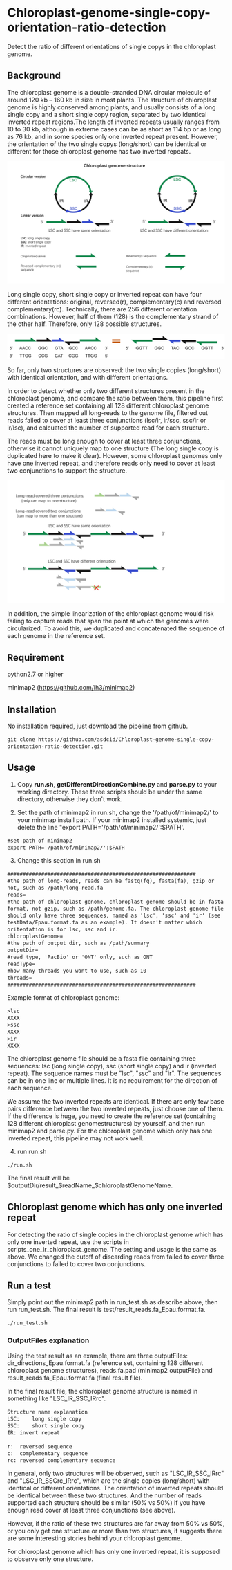 # Chloroplast-genome-single-copy-orientation-ratio-detection
Detect the ratio of different orientations of single copys in the chloroplast genome. 


## Background
The chloroplast genome is a double-stranded DNA circular molecule of around 120 kb – 160 kb in size in most plants. The structure of chloroplast genome is highly conserved among plants, and usually consists of a long single copy and a short single copy region, separated by two identical inverted repeat regions.The length of inverted repeats usually ranges from 10 to 30 kb, although in extreme cases can be as short as 114 bp or as long as 76 kb, and in some species only one inverted repeat present. However, the orientation of the two single copys (long/short) can be identical or different for those chloroplast genome has two inverted repeats.  
<p>
  <img src="https://github.com/asdcid/figures/blob/master/Chloroplast-genome-single-copy-orientation-ratio-detection/orientation.jpg" />
 </p>

Long single copy, short single copy or inverted repeat can have four different orientations: original, reversed(r), complementary(c) and reversed complementary(rc). Technically, there are 256 different orientation combinations. However, half of them (128) is the complementary strand of the other half. Therefore, only 128 possible structures.
<p>
  <img src="https://github.com/asdcid/figures/blob/master/Chloroplast-genome-single-copy-orientation-ratio-detection/equal_structure.png" />
 </p>


So far, only two structures are observed: the two single copies (long/short) with identical orientation, and with different orientations.  

In order to detect whether only two different structures present in the chloroplast genome, and compare the ratio between them, this pipeline first created a reference set containing all 128 different chloroplast genome structures. Then mapped all long-reads to the genome file, filtered out reads failed to cover at least three conjunctions (lsc/ir, ir/ssc, ssc/ir or ir/lsc), and calcuated the number of supported read for each structure.

The reads must be long enough to cover at least three conjunctions, otherwise it cannot uniquely map to one structure (The long single copy is duplicated here to make it clear). However, some chloroplast genomes only have one inverted repeat, and therefore reads only need to cover at least two conjunctions to support the structure.
<p>
  <img src="https://github.com/asdcid/figures/blob/master/Chloroplast-genome-single-copy-orientation-ratio-detection/three_conjunction.jpg" />
 </p>

In addition, the simple linearization of the chloroplast genome would risk failing to capture reads that span the point at which the genomes were circularized. To avoid this, we duplicated and concatenated the sequence of each genome in the reference set.


## Requirement
python2.7 or higher

minimap2 (https://github.com/lh3/minimap2)


## Installation
No installation required, just download the pipeline from github.
```
git clone https://github.com/asdcid/Chloroplast-genome-single-copy-orientation-ratio-detection.git
```

## Usage
1. Copy **run.sh**, **getDifferentDirectionCombine.py** and **parse.py** to your working directory. These three scripts should be under the same directory, otherwise they don't work.

2. Set the path of minimap2 in run.sh, change the '/path/of/minimap2/' to your minimap install path. If your minimap2 installed systemic, just delete the line "export PATH='/path/of/minimap2/':$PATH'.   
```
#set path of minimap2
export PATH='/path/of/minimap2/':$PATH
```
3. Change this section in run.sh
```
#############################################################
#the path of long-reads, reads can be fastq(fq), fasta(fa), gzip or not, such as /path/long-read.fa
reads=
#the path of chloroplast genome, chloroplast genome should be in fasta format, not gzip, such as /path/genome.fa. The chloroplast genome file should only have three sequences, named as 'lsc', 'ssc' and 'ir' (see testData/Epau.format.fa as an example). It doesn't matter which oritentation is for lsc, ssc and ir.
chloroplastGenome=
#the path of output dir, such as /path/summary
outputDir=
#read type, 'PacBio' or 'ONT' only, such as ONT
readType=
#how many threads you want to use, such as 10
threads=
#############################################################
```

Example format of chloroplast genome:
```
>lsc
XXXX
>ssc
XXXX
>ir
XXXX
```

The chloroplast genome file should be a fasta file containing three sequences: lsc (long single copy), ssc (short single copy) and ir (inverted repeat). The sequence names must be "lsc", "ssc" and "ir". The sequences can be in one line or multiple lines. It is no requirement for the direction of each sequence.

We assume the two inverted repeats are identical. If there are only few base pairs difference between the two inverted repeats, just choose one of them. If the difference is huge, you need to create the reference set (containing 128 different chloroplast genomestructures) by yourself, and then run minimap2 and parse.py. For the chloroplast genome which only has one inverted repeat, this pipeline may not work well.


4. run run.sh
```
./run.sh
```
The final result will be $outputDir/result_$readName_$chloroplastGenomeName.

## Chloroplast genome which has only one inverted repeat
For detecting the ratio of single copies in the chloroplast genome which has only one inverted repeat, use the scripts in scripts_one_ir_chloroplast_genome. The setting and usage is the same as above. We changed the cutoff of discarding reads from failed to cover three conjunctions to failed to cover two conjunctions.

## Run a test
Simply point out the minimap2 path in run_test.sh as describe above, then run run_test.sh. The final result is test/result_reads.fa_Epau.format.fa.
```
./run_test.sh
```

### OutputFiles explanation
Using the test result as an example, there are three outputFiles: dir_directions_Epau.format.fa (reference set, containing 128 different chloroplast genome structures), reads.fa.pad (minimap2 outputFile) and result_reads.fa_Epau.format.fa (final result file).

In the final result file, the chloroplast genome structure is named in something like "LSC_IR_SSC_IRrc".
```
Structure name explanation
LSC:    long single copy
SSC:    short single copy
IR: invert repeat

r:  reversed sequence
c:  complementary sequence
rc: reversed complementary sequence
```

In general, only two structures will be observed, such as "LSC_IR_SSC_IRrc" and "LSC_IR_SSCrc_IRrc", which are the single copies (long/short) with identical or different orientations. The orientation of inverted repeats should be identical between these two structures. And the number of reads supported each structure should be similar (50% vs 50%) if you have enough read cover at least three conjunctions (see above).

However, if the ratio of these two structures are far away from 50% vs 50%, or you only get one structure or more than two structures, it suggests there are some interesting stories behind your chloroplast genome.

For chloroplast genome which has only one inverted repeat, it is supposed to observe only one structure.


